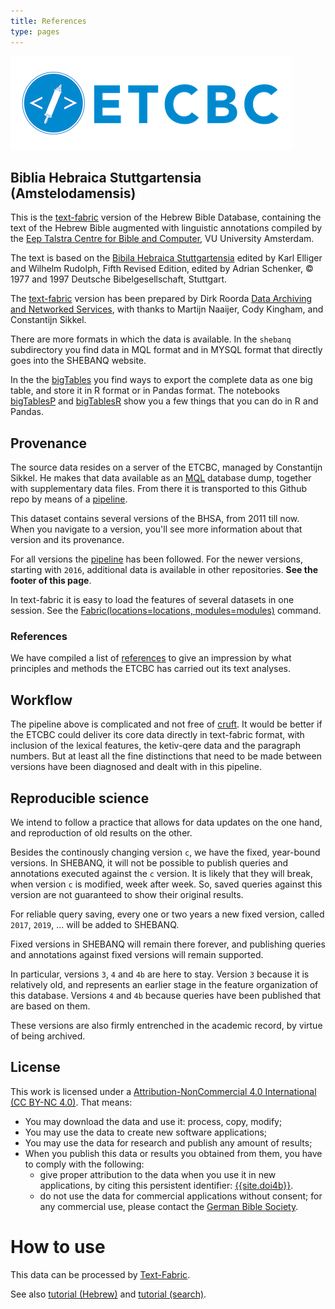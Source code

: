 ```yaml
---
title: References
type: pages
---
```


![etcbc](images/etcbc.png)

## Biblia Hebraica Stuttgartensia (Amstelodamensis)

This is the
[text-fabric]({{site.tfw}})
version of the Hebrew Bible Database,
containing the text of the Hebrew Bible augmented with linguistic annotations compiled by the
[Eep Talstra Centre for Bible and Computer]({{site.institute}}), VU University Amsterdam.

The text is based on the
[Bibila Hebraica Stuttgartensia]({{site.dbgAcademic}})
edited by Karl Elliger and Wilhelm Rudolph,
Fifth Revised Edition, edited by Adrian Schenker,
© 1977 and 1997 Deutsche Bibelgesellschaft, Stuttgart.

The [text-fabric]({{site.tfw}}) version has been prepared
by Dirk Roorda [Data Archiving and Networked Services]({{site.dans}}),
with thanks to
Martijn Naaijer,
Cody Kingham,
and Constantijn Sikkel.

There are more formats in which the data is available.
In the `shebanq` subdirectory you find data in MQL format and in MYSQL format that directly goes into
the SHEBANQ website.

In the the
[bigTables]({{site.repoBase}}/programs/bigTables.ipynb)
you find ways to export the complete data as one big table, and store it in R format or in Pandas format.
The notebooks 
[bigTablesP]({{site.repoBase}}/programs/bigTablesP.ipynb)
and
[bigTablesR]({{site.repoBase}}/programs/bigTablesR.ipynb)
show you a few things that you can do in R and Pandas.

## Provenance
The source data resides on a server of the ETCBC, managed by Constantijn Sikkel.
He makes that data available as an [MQL]({{site.mql}}) database dump,
together with supplementary data files.
From there it is transported to this Github repo by means of a [pipeline]({{site.org}}/pipeline).

This dataset contains several versions of the BHSA, from 2011 till now.
When you navigate to a version, you'll see more information about that version and its provenance.

For all versions the
[pipeline]({{site.org}}/pipeline)
has been followed.
For the newer versions, starting with `2016`, additional data is available in other repositories.
**See the footer of this page**.

In text-fabric it is easy to load the features of several datasets in one session.
See the
[Fabric(locations=locations, modules=modules)]({{site.tfw}}/Api#importing-and-calling-text-fabric)
command.

### References
We have compiled a list of [references](references) to give an impression by what principles
and methods the ETCBC has carried out its text analyses.

## Workflow
The pipeline above is complicated and not free of
[cruft](https://en.wikipedia.org/wiki/Cruft).
It would be better if the ETCBC could deliver its core data directly in text-fabric format,
with inclusion of the lexical features, the ketiv-qere data and the paragraph numbers.
But at least all the fine distinctions that need to be made between versions have been diagnosed and dealt with
in this pipeline.

## Reproducible science
We intend to follow a practice that allows for data updates on the one hand, and reproduction of old
results on the other.

Besides the continously changing version `c`, we have the fixed, year-bound versions.
In SHEBANQ, 
it will not be possible to publish queries and annotations executed against the `c` version.
It is likely that they will break, when version `c` is modified, week after week.
So, saved queries against this version are not guaranteed to show their original results.

For reliable query saving, every one or two years a new fixed version, called `2017`, `2019`, ... will be added
to SHEBANQ.

Fixed versions in SHEBANQ will remain there forever, and publishing queries and annotations against fixed
versions will remain supported.

In particular, versions `3`, `4` and `4b` are here to stay.
Version `3` because it is relatively old, and represents an earlier stage in the
feature organization of this database.
Versions `4` and `4b` because queries have been published that are based on them.

These versions are also firmly entrenched in the academic record, by virtue of being archived.

## License

This work is licensed under a
[Attribution-NonCommercial 4.0 International (CC BY-NC 4.0)]({{site.cc}}).
That means:

* You may download the data and use it: process, copy, modify;
* You may use the data to create new software applications;
* You may use the data for research and publish any amount of results;
* When you publish this data or results you obtained from them, you have to comply with the following:
  * give proper attribution to the data when you use it in new applications,
    by citing this persistent identifier:
    [{{site.doi4b}}]({{site.doi4b_url}}).
  * do not use the data for commercial applications without consent;
    for any commercial use, please contact the
    [German Bible Society]({{site.dbgMail}}).

# How to use

This data can be processed by 
[Text-Fabric]({{site.tfw}}).

See also 
[tutorial (Hebrew)]({{site.repoBase}}/tutorial/start.ipynb)
and
[tutorial (search)]({{site.repoBase}}/tutorial/search.ipynb).

